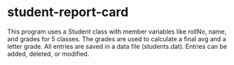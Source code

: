 # student-report-card
This program uses a Student class with member variables like rollNo, name, and grades for 5 classes. The grades are used to calculate a final avg and a letter grade. All entries are saved in a data file (students.dat). Entries can be added, deleted, or modified.
